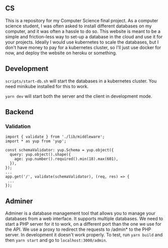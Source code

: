 ## CS

This is a repository for my Computer Science final project.
As a computer science student, I was often asked to install different databases on my computer, and it was often a hassle to do so.
This website is meant to be a simple and friction-less way to set-up a database in the cloud and use it for your projects.
Ideally I would use kubernetes to scale the databases, but I don't have money to pay for a kubernetes cluster, so I'll just use docker for now, and deploy the website on heroku or something.

## Development

`scripts/start-db.sh` will start the databases in a kubernetes cluster. You need minikube installed for this to work.

`yarn dev` will start both the server and the client in development mode.

## Backend

### Validation

```
import { validate } from './lib/middleware';
import * as yup from 'yup';

const schemaValidator: yup.Schema = yup.object({
  query: yup.object().shape({
    age: yup.number().required().min(18).max(601),
  }),
});
...
app.get('/', validate(schemaValidator), (req, res) => {
 ...
});
```

## Adminer

Adminer is a database management tool that allows you to manage your databases from a web interface.
It supports multiple databases.
We need to start a PHP server for it to work, on a different port than the one we use for the API.
We use a proxy to redirect the requests to /admin\* to the PHP server.
In development it doesn't work properly. To test, run `yarn build` and then `yarn start` and go to `localhost:3000/admin`.
